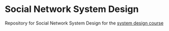 # Social Network System Design

Repository for Social Network System Design for the [system design course](https://balun.courses/courses/system_design)